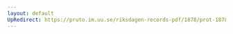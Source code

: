 ```yaml
---
layout: default
UpRedirect: https://pruto.im.uu.se/riksdagen-records-pdf/1878/prot-1878--ak--052/prot-1878--ak--052_005.pdf
---
```

